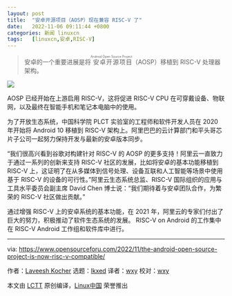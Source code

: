 ```yaml
---
layout: post
title:	"安卓开源项目（AOSP）现在兼容 RISC-V 了"
date:	2022-11-06 09:11:44 +0800 
categories:	新闻 linuxcn 
tags:	[linuxcn,安卓,RISC-V]
---
```




> 
> 安卓的一个重要进展是将<ruby> 安卓开源项目 <rt>  Android Open Source Project </rt></ruby>（AOSP）移植到 RISC-V 处理器架构。
> 
> 
> 


![](/Asserts/Images//attachment/album/202211/06/091143bfvf3wz0sluua229.jpg)


AOSP 已经开始在上游启用 RISC-V，这将促进 RISC-V CPU 在可穿戴设备、物联网，以及最终在智能手机和笔记本电脑中的使用。


为了开放生态系统，中国科学院 PLCT 实验室的工程师和软件开发人员在 2020 年开始将 Android 10 移植到 RISC-V 架构上。阿里巴巴的云计算部门和平头哥芯片子公司一起努力保持开发与最新的安卓版本同步。


“我们很高兴看到谷歌对构建针对 RISC-V 的 AOSP 的更多支持！阿里云一直致力于通过一系列的创新来支持 RISC-V 社区的发展，比如将安卓的基本功能移植到 RISC-V 上，这证明了在从多媒体到信号处理、设备互联和人工智能等场景中使用基于 RISC-V 的设备的可行性。”阿里云生态系统总监、RISC-V 国际组织的应用与工具水平委员会副主席 David Chen 博士说：“我们期待着与安卓团队合作，为繁荣的 RISC-V 社区做出贡献。”


通过增强 RISC-V 上的安卓系统的基本功能，在 2021 年，阿里云的专家们付出了巨大的努力，积极推动了软件生态系统的发展。 RISC-V on Android 的工作集中在 RISC-V Android 工作组和软件库中进行。




---


via: <https://www.opensourceforu.com/2022/11/the-android-open-source-project-is-now-risc-v-compatible/>


作者：[Laveesh Kocher](https://www.opensourceforu.com/author/laveesh-kocher/) 选题：[lkxed](https://github.com/lkxed) 译者：[wxy](https://github.com/wxy) 校对：[wxy](https://github.com/wxy)


本文由 [LCTT](https://github.com/LCTT/TranslateProject) 原创编译，[Linux中国](https://linux.cn/) 荣誉推出
